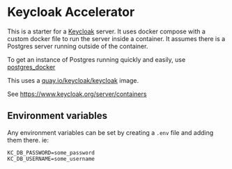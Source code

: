 # Keycloak Accelerator

This is a starter for a [Keycloak](https://www.keycloak.org/) server. It uses docker compose with a custom docker file to run the server inside a container. It assumes there is a Postgres server running outside of the container.

To get an instance of Postgres running quickly and easily, use [postgres_docker](https://github.com/generalui/postgres_docker)

This uses a [quay.io/keycloak/keycloak](https://quay.io/repository/keycloak/keycloak?tab=tags&tag=latest) image.

See <https://www.keycloak.org/server/containers>

## Environment variables

Any environment variables can be set by creating a `.env` file and adding them there. ie:

```.env
KC_DB_PASSWORD=some_password
KC_DB_USERNAME=some_username
```
